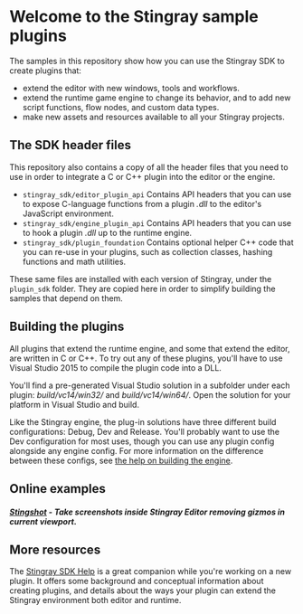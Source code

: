 # Welcome to the Stingray sample plugins

The samples in this repository show how you can use the Stingray SDK to create plugins that:

-	extend the editor with new windows, tools and workflows.
-	extend the runtime game engine to change its behavior, and to add new script functions, flow nodes, and custom data types.
-	make new assets and resources available to all your Stingray projects.

## The SDK header files

This repository also contains a copy of all the header files that you need to use in order to integrate a C or C++ plugin into the editor or the engine.

-	`stingray_sdk/editor_plugin_api` Contains API headers that you can use to expose C-language functions from a plugin *.dll* to the editor's JavaScript environment.
-	`stingray_sdk/engine_plugin_api` Contains API headers that you can use to hook a plugin *.dll* up to the runtime engine.
-	`stingray_sdk/plugin_foundation` Contains optional helper C++ code that you can re-use in your plugins, such as collection classes, hashing functions and math utilities.

These same files are installed with each version of Stingray, under the `plugin_sdk` folder. They are copied here in order to simplify building the samples that depend on them.

## Building the plugins

All plugins that extend the runtime engine, and some that extend the editor, are written in C or C++. To try out any of these plugins, you'll have to use Visual Studio 2015 to compile the plugin code into a DLL.

You'll find a pre-generated Visual Studio solution in a subfolder under each plugin: *build/vc14/win32/* and *build/vc14/win64/*. Open the solution for your platform in Visual Studio and build.

Like the Stingray engine, the plug-in solutions have three different build configurations: Debug, Dev and Release. You'll probably want to use the Dev configuration for most uses, though you can use any plugin config alongside any engine config.
For more information on the difference between these configs, see [the help on building the engine](http://help.autodesk.com/view/Stingray/ENU/?guid=__source_access_building_build_modes_html).

## Online examples

##### [Stingshot](https://github.com/jschmidt42/stingshot) - Take screenshots inside Stingray Editor removing gizmos in current viewport.

## More resources

The [Stingray SDK Help](http://help-staging.autodesk.com/view/Stingray/ENU/?contextId=SDK_HOME) is a great companion while you're working on a new plugin.
It offers some background and conceptual information about creating plugins, and details about the ways your plugin can extend the Stingray environment both editor and runtime.
